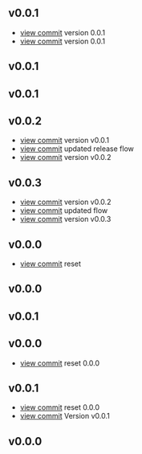 <!-- START v0.0.1 -->
## v0.0.1

* [view commit](http://github.com/AndriyKalashnykov/gotest/commit/5c38c0debadc3e0543aff9e1dcd92e41cd292685) version 0.0.1
* [view commit](http://github.com/AndriyKalashnykov/gotest/commit/ecc72f828e2e8431f5fdcf7811e4b371918487e3) version 0.0.1
<!-- END v0.0.1 -->

<!-- START v0.0.1 -->
## v0.0.1


<!-- END v0.0.1 -->

<!-- START v0.0.1 -->
## v0.0.1


<!-- END v0.0.1 -->

<!-- START v0.0.2 -->
## v0.0.2

* [view commit](http://github.com/AndriyKalashnykov/gotest/commit/c59e271169c49eb2dd0e9fb56dd0625d73df6a74) version v0.0.1
* [view commit](http://github.com/AndriyKalashnykov/gotest/commit/2c80b149fe7515f43ecd65f14f077de41df00f3b) updated release flow
* [view commit](http://github.com/AndriyKalashnykov/gotest/commit/8523122b13f119c427e46c5dd67ab51b6160bb05) version v0.0.2
<!-- END v0.0.2 -->

<!-- START v0.0.3 -->
## v0.0.3

* [view commit](http://github.com/AndriyKalashnykov/gotest/commit/5854e6bff6f6c83296d91e060e7e5435941b9d7c) version v0.0.2
* [view commit](http://github.com/AndriyKalashnykov/gotest/commit/4510900954bc42f39d7c18d653213ccde197ef0b) updated flow
* [view commit](http://github.com/AndriyKalashnykov/gotest/commit/53664780b687679879126356a918788cf2e9273b) version v0.0.3
<!-- END v0.0.3 -->

<!-- START v0.0.0 -->
## v0.0.0

* [view commit](http://github.com/AndriyKalashnykov/gotest/commit/48bab9e36ac885797bee5773cfbb5530c8d3a659) reset
<!-- END v0.0.0 -->

<!-- START v0.0.0 -->
## v0.0.0


<!-- END v0.0.0 -->

<!-- START v0.0.1 -->
## v0.0.1


<!-- END v0.0.1 -->

<!-- START v0.0.0 -->
## v0.0.0

* [view commit](http://github.com/AndriyKalashnykov/gotest/commit/b440c94b64e256528562bb88d7cfe308658cf146) reset 0.0.0
<!-- END v0.0.0 -->

<!-- START v0.0.1 -->
## v0.0.1

* [view commit](http://github.com/AndriyKalashnykov/gotest/commit/b440c94b64e256528562bb88d7cfe308658cf146) reset 0.0.0
* [view commit](http://github.com/AndriyKalashnykov/gotest/commit/f6b36f33b270d5a97e6b56dabfecc9b586483363) Version v0.0.1
<!-- END v0.0.1 -->

<!-- START v0.0.0 -->
## v0.0.0


<!-- END v0.0.0 -->

